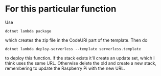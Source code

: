 # For this particular function

Use

    dotnet lambda package

which creates the zip file in the CodeURI part of the template.  Then do

    dotnet lambda deploy-serverless --template serverless.template

to deploy this function.  If the stack exists it'll create an update set, which I think uses the same URL.  Otherwise delete the old and create a new stack,
remembering to update the Raspberry Pi with the new URL.

